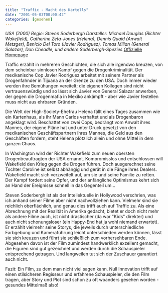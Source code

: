 ```yaml
---
title: "Traffic - Macht des Kartells"
date: "2001-05-03T00:00:42"
categories: [gesehen]
---
```


*USA (2000)
Regie: Steven Soderbergh
Darsteller: Michael Douglas (Richter Wakefield), Catherine Zeta-Jones (Helena), Dennis Quaid (Anwalt Metzger), Benicio Del Toro (Javier Rodriguez), Tomas Milian (General Salazar), Don Cheadle, und andere Soderbergh-Spezies*
[Offizielle Homepage](http://www.traffic-derfilm.de/)

Traffic erzählt in mehreren Geschichten, die sich alle irgendwo kreuzen, von dem scheinbar sinnlosen Kampf gegen die Drogenkriminalität. Der mexikanische Cop Javier Rodriguez arbeitet mit seinem Partner als Drogenfahnder in Tijuana an der Grenze zu den USA. Doch immer wieder werden ihre Bemühungen vereitelt; die eigenen Kollegen sind nicht vertrauenswürdig und so lässt sich Javier von General Salazar anwerben, der gegen die Drogenmafia in Mexiko ankämpft - aber wie Javier festellen muss nicht aus ehrbaren Gründen.
 
Die Welt der High-Society-Ehefrau Helena fällt eines Tages zusammen wie ein Kartenhaus, als ihr Mann Carlos verhaftet und als Drogenbaron angeklagt wird. Beschattet von zwei Cops, bedrängt vom Anwalt ihres Mannes, der eigene Pläne hat und unter Druck gesetzt von den mexikanischen Geschäftspartnern ihres Mannes, die Geld aus den Geschäften fordern, steht Helena plötzlich allein und ohne Mittel in dem ganzen Chaos.
 
In Washington wird der Richter Wakefield zum neuen obersten Drogenbeauftragten der USA ernannt. Kompromisslos und entschlossen will Wakefield den Krieg gegen die Drogen führen. Doch ausgerechnet seine Tochter Caroline ist selbst abhängig und gerät in die Fänge ihres Dealers. Wakefield macht sich verzweifelt auf, um sie und seine Familie zu retten. Der Kampf fordert seine Opfer, und der anfängliche Optimismus kehrt sich an Hand der Ereignisse schnell in das Gegenteil um...

Steven Soderbergh ist als der Intellektuelle in Hollywood verschrien, was ich anhand seiner Filme aber nicht nachvollziehen kann. Vielmehr sind sie reichlich oberflächlich, und genau dies trifft auch auf Traffic zu. Als eine Abrechnung mit der Realität in Amerika gedacht, bietet er doch nicht mehr als andere Filme auch, ist nicht drastischer (da war "Kids" direkter) und auch nicht schonungsloser (ein Happy-End hat ja wohl niemand erwartet). Er erzählt vielmehr seine Storys, die jeweils durch unterschiedliche Farbgebung und Kameraführung leicht unterschieden werden können, lässt sie sich kreuzen und führt sie schließlich zum vorhersehbaren Ende. Abgesehen davon ist der Film zumindest handwerklich exzellent gemacht, die Figuren sind gut gezeichnet und werden durch die Schauspieler entsprechend getragen. Und langweilen tut sich der Zuschauer garantiert auch nicht.

Fazit: Ein Film, zu dem man nicht viel sagen kann. Null Innovation trifft auf einen stilsicheren Regisseur und erfahrene Schauspieler, die den Film tragen, aber Story und Plot sind schon zu oft woanders gesehen worden - gesundes Mittelmaß also!
